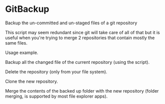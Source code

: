 # GitBackup
Backup the un-committed and un-staged files of a git repository

This script may seem redundant since git will take care of all of that but it is useful when you're trying to merge 2 repositories that contain mostly the same files.

Usage example.


Backup all the changed file of the current repository (using the script).

Delete the repository (only from your file system).

Clone the new repository.

Merge the contents of the backed up folder with the new repository (folder merging, is supported by most file explorer apps).
